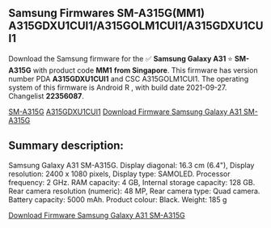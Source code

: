 <h2>Samsung Firmwares SM-A315G(MM1) A315GDXU1CUI1/A315GOLM1CUI1/A315GDXU1CUI1</h2>
Download the Samsung firmware for the ✅ <strong>Samsung Galaxy A31 </strong> ⭐ <strong>SM-A315G</strong> with product code <strong>MM1</strong> <strong> from Singapore</strong>. This firmware has version number PDA <strong>A315GDXU1CUI1</strong> and CSC A315GOLM1CUI1. The operating system of this firmware is Android R , with build date 2021-09-27. Changelist <strong>22356087</strong>.


[SM-A315G](https://samfirm.shop/samsung/model/SM-A315G)
[A315GDXU1CUI1](https://samfirm.shop/samsung/pda/A315GDXU1CUI1)
[Download Firmware Samsung Galaxy A31 SM-A315G](https://samfirm.shop/samsung/firmware/461101)
<h2>Summary description:</h2>
<p>Samsung Galaxy A31 SM-A315G. Display diagonal: 16.3 cm (6.4"), Display resolution: 2400 x 1080 pixels, Display type: SAMOLED. Processor frequency: 2 GHz. RAM capacity: 4 GB, Internal storage capacity: 128 GB. Rear camera resolution (numeric): 48 MP, Rear camera type: Quad camera. Battery capacity: 5000 mAh. Product colour: Black. Weight: 185 g</p>


[Download Firmware Samsung Galaxy A31 SM-A315G](https://samfirm.shop/samsung/firmware/461101)
